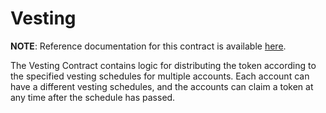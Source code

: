 # Vesting

**NOTE**: Reference documentation for this contract is
available [here](https://docs.anchorprotocol.com/smart-contracts/anchor-token/vesting).

The Vesting Contract contains logic for distributing the token according to the specified vesting schedules for multiple
accounts. Each account can have a different vesting schedules, and the accounts can claim a token at any time after the
schedule has passed.
